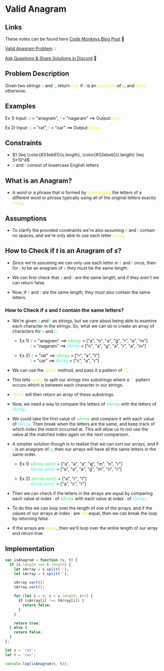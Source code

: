 # Valid Anagram

## Links

<p>These notes can be found here <a href="https://www.codemonkeys.tech/posts/2021/07/02/valid-anagram/#links">Code Monkeys Blog Post</a> 🐒</p>
<p><a href="https://leetcode.com/problems/valid-anagram/">Valid Anagram Problem</a> 💡</p>
<p><a href="https://discord.gg/mh9rQmwJ8H">Ask Questions & Share Solutions in Discord</a> 🤖</p>

## Problem Description

Given two strings <span style="color:#33eb61">_s_</span> and <span style="color:#33ebeb">_t_</span>, return <span style="color:#ebeb33">_true_</span>
if <span style="color:#33ebeb">_t_</span> is an <span style="color:#ebeb33">_anagram_</span> of <span style="color:#33eb61">_s_</span>, and <span style="color:#ebeb33">_false_</span> otherwise.

## Examples

Ex 1) Input: <span style="color:#33eb61">_s_</span> = "anagram", <span style="color:#33ebeb">_t_</span> = "nagaram" $\implies$ Output: <span style="color:#ebeb33">_true_</span>

Ex 2) Input: <span style="color:#33eb61">_s_</span> = "rat", <span style="color:#33ebeb">_t_</span> = "car" $\implies$ Output: <span style="color:#ebeb33">_false_</span>

## Constraints

- $1 \leq \color{#33eb61}{s.length}, \color{#33ebeb}{t.length} \leq 5*10^4$
- <span style="color:#33eb61">_s_</span> and <span style="color:#33ebeb">_t_</span> consist of lowercase English letters

## What is an Anagram?

- A word or a phrase that is formed by <span style="color:#ebeb33">rearranging</span> the letters of a different word or phrase typically using all of the original letters exactly <span style="color:#ebeb33">once</span>.

## Assumptions

- To clarify the provided constraints we're also assuming <span style="color:#33eb61">_s_</span> and <span style="color:#33ebeb">_t_</span> contain no spaces, and we're only able to use each letter <span style="color:#ebeb33">once</span>.

## How to Check if _t_ is an Anagram of _s_?

- Since we're assuming we can only use each letter in <span style="color:#33eb61">_s_</span> and <span style="color:#33ebeb">_t_</span> once, then for <span style="color:#33ebeb">_t_</span> to be an anagram of <span style="color:#33eb61">_s_</span> they must be the same length.

- We can first check that <span style="color:#33eb61">_s_</span> and <span style="color:#33ebeb">_t_</span> are the same length, and if they aren't we can return false.

- Now, if <span style="color:#33eb61">_s_</span> and <span style="color:#33ebeb">_t_</span> are the same length, they must also contain the same letters.

### How to Check if _s_ and _t_ contain the same letters?

- We're given <span style="color:#33eb61">_s_</span> and <span style="color:#33ebeb">_t_</span> as strings, but we care about being able to examine each character in the strings. So, what we can do is create an array of characters for <span style="color:#33eb61">_s_</span> and <span style="color:#33ebeb">_t_</span>.

  - Ex 1) <span style="color:#33eb61">_s_</span> = "anagram" $\implies$ <span style="color:#33eb61">_sArray_</span> = ["a", "n", "a", "g", "r", "a", "m"]<br>&nbsp; &nbsp; &nbsp; &nbsp; &nbsp;<span style="color:#33ebeb">_t_</span> = "nagaram" $\implies$ <span style="color:#33ebeb">_tArray_</span> = ["n", "a", "g", "a", "r", "a", "m"]

  - Ex 2) <span style="color:#33eb61">_s_</span> = "rat" $\implies$ <span style="color:#33eb61">sArray</span> = ["r", "a", "t"]<br>&nbsp; &nbsp; &nbsp; &nbsp; &nbsp;<span style="color:#33ebeb">_t_</span> = "car" $\implies$ <span style="color:#33ebeb">tArray</span> = ["c", "a", "r"]

- We can use the <span style="color:#ebeb33">_split()_</span> method, and pass it a pattern of <span style="color:#ebeb33">_""_</span>.

- This tells <span style="color:#ebeb33">_split()_</span> to split our strings into substrings where a <span style="color:#ebeb33">_""_</span> pattern occurs which is between each character in our strings.

- <span style="color:#ebeb33">_split()_</span> will then return an array of these substrings.

- Now, we need a way to compare the letters of <span style="color:#33eb61">_sArray_</span> with the letters of <span style="color:#33ebeb">_tArray_</span>.

- We could take the first value of <span style="color:#33eb61">_sArray_</span> and compare it with each value of <span style="color:#33ebeb">_tArray_</span>. Then break when the letters are the same, and keep track of which index the match occurred at. This will allow us to not use the value at the matched index again on the next comparison.

- A simplier solution though is to realize that we can sort our arrays, and if <span style="color:#33ebeb">_t_</span> is an anagram of <span style="color:#33eb61">_s_</span>, then our arrays will have all the same letters in the same order.

  - Ex 1) <span style="color:#33eb61">_sArray.sort()_</span> = ["a", "a", "a", "g", "m", "n", "r"]<br>&nbsp; &nbsp; &nbsp; &nbsp; &nbsp;<span style="color:#33ebeb">_tArray.sort()_</span> = ["a", "a", "a", "g", "m", "n", "r"]

  - Ex 2) <span style="color:#33eb61">_sArray.sort()_</span> = ["a", "r", "t"]<br>&nbsp; &nbsp; &nbsp; &nbsp; &nbsp;<span style="color:#33ebeb">_tArray.sort()_</span> = ["a", "c", "r"]

- Then we can check if the letters in the arrays are equal by comparing each value at index <span style="color:#ebeb33">_i_</span> of <span style="color:#33eb61">_sArray_</span> with each value at index <span style="color:#ebeb33">_i_</span> of <span style="color:#33ebeb">_tArray_</span>.

- To do this we can loop over the length of one of the arrays, and if the values of our arrays at index <span style="color:#ebeb33">_i_</span> are <span style="color:#ebeb33">not</span> equal, then we can break the loop by returning false.

- If the arrays are <span style="color:#ebeb33">equal</span>, then we'll loop over the entire length of our array and return true.

## Implementation

<code-group>
<code-block title="Valid Anagram">

```js
var isAnagram = function (s, t) {
  if (s.length === t.length) {
    let sArray = s.split('');
    let tArray = t.split('');

    sArray.sort();
    tArray.sort();

    for (let i = 0; i < s.length; i++) {
      if (sArray[i] !== tArray[i]) {
        return false;
      }
    }

    return true;
  } else {
    return false;
  }
};

let s = 'rat';
let t = 'car';

console.log(isAnagram(s, t));
```

</code-block>
</code-group>
